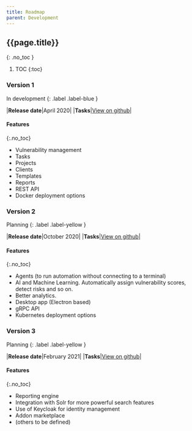 ```yaml
---
title: Roadmap
parent: Development
---
```


## {{page.title}}
{: .no_toc }

1. TOC
{:toc}

### Version 1

In development
{: .label .label-blue }

|**Release date**|April 2020|
|**Tasks**|[View on github](https://github.com/orgs/reconmap/projects/2)|

#### Features
{:.no_toc}

- Vulnerability management
- Tasks
- Projects
- Clients
- Templates
- Reports
- REST API
- Docker deployment options

### Version 2

Planning
{: .label .label-yellow }

|**Release date**|October 2020|
|**Tasks**|[View on github](https://github.com/orgs/reconmap/projects/1)|

#### Features
{:.no_toc}
- Agents (to run automation without connecting to a terminal)
- AI and Machine Learning. Automatically assign vulnerability scores, detect risks and so on.
- Better analytics.
- Desktop app (Electron based)
- gRPC API
- Kubernetes deployment options

### Version 3

Planning
{: .label .label-yellow }

|**Release date**|February 2021|
|**Tasks**|[View on github](https://github.com/orgs/reconmap/projects/3)|

#### Features
{:.no_toc}

- Reporting engine
- Integration with Solr for more powerful search features
- Use of Keycloak for identity management
- Addon marketplace
- (others to be defined)

